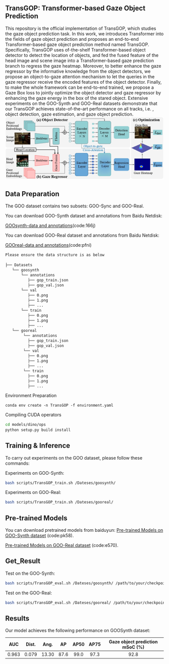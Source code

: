## TransGOP: Transformer-based Gaze Object Prediction
This repository is the official implementation of TransGOP, which studies the gaze object prediction task.
In this work, we introduces Transformer into the fields of gaze object prediction and proposes an end-to-end Transformer-based gaze object prediction method named TransGOP. Specifically, TransGOP uses of-the-shelf Transformer-based object detector to detect the location of objects, and fed the fused feature of the head image and scene image into a Transformer-based gaze prediction branch to regress the gaze heatmap. Moreover, to better enhance the gaze regressor by the informative knowledge from the object detectors, we propose an object-to-gaze attention mechanism to let the queries in the gaze regressor receive the encoded features of the object detector. Finally, to make the whole framework can be end-to-end trained, we propose a Gaze Box loss to jointly optimize the object detector and gaze regressor by enhancing the gaze energy in the box of the stared object. Extensive experiments on the GOO-Synth and GOO-Real datasets demonstrate that our TransGOP achieves state-of-the-art performance on all tracks, i.e. , object detection, gaze estimation, and gaze object prediction.
![Illustrating the architecture of the proposed TransGOP](./figs/fig_frame.jpg)

## Data Preparation
The GOO dataset contains two subsets: GOO-Sync and GOO-Real. 

You can download GOO-Synth dataset and annotations from Baidu Netdisk:

[GOOsynth-data and annotations](https://pan.baidu.com/s/1pe5kj9z3mFPl0guatPVrvA)(code:166j)



You can download GOO-Real dataset and annotations from Baidu Netdisk:

[GOOreal-data and annotations](https://pan.baidu.com/s/1Flfs15vBaCeuST5a5zkQiA)(code:pfni)



~~~~
Please ensure the data structure is as below

├── Datasets
   └── goosynth
       └── annotations
          ├── gop_train.json
          ├── gop_val.json
       └── val
          ├── 0.png
          ├── 1.png
          ├── ...
       └── train
          ├── 0.png
          ├── 1.png
          ├── ...
   └── gooreal
        └── annotations
          ├── gop_train.json
          ├── gop_val.json
        └── val
          ├── 0.png
          ├── 1.png
          ├── ...
        └── train
          ├── 0.png
          ├── 1.png
          ├── ...
~~~~

Environment Preparation


```
conda env create -n TransGOP -f environment.yaml
```

Compiling CUDA operators
   ```sh
   cd models/dino/ops
   python setup.py build install
   ```

## Training & Inference

To carry out experiments on the GOO dataset, please follow these commands:

Experiments on GOO-Synth:
```sh
bash scripts/TransGOP_train.sh /Dateses/goosynth/
```
Experiments on GOO-Real:
```sh
bash scripts/TransGOP_train.sh /Dateses/gooreal/
```

## Pre-trained Models
You can download pretrained models from baiduyun:
[Pre-trained Models on GOO-Synth dataset](https://pan.baidu.com/s/1pMRI69Ztj2gAezvWOcfCPQ) (code:pk58).

[Pre-trained Models on GOO-Real dataset](https://pan.baidu.com/s/1atXlAI93C1e8yzx0bqwcnA) (code:e570). 

## Get_Result
Test on the GOO-Synth:

  ```sh
  bash scripts/TransGOP_eval.sh /Dateses/goosynth/ /path/to/your/checkpoint
  ```
Test on the GOO-Real:

  ```sh
  bash scripts/TransGOP_eval.sh /Dateses/gooreal/ /path/to/your/checkpoint
  ```

## Results

Our model achieves the following performance on GOOSynth dataset:

|  AUC  | Dist. | Ang.  |  AP  | AP50 | AP75 | Gaze object prediction mSoC (%) |
| :---: | :---: | :---: | :--: | :--: | :--: | :-----------------------------: |
| 0.963 | 0.079 | 13.30 | 87.6 | 99.0 | 97.3 |              92.8               |

